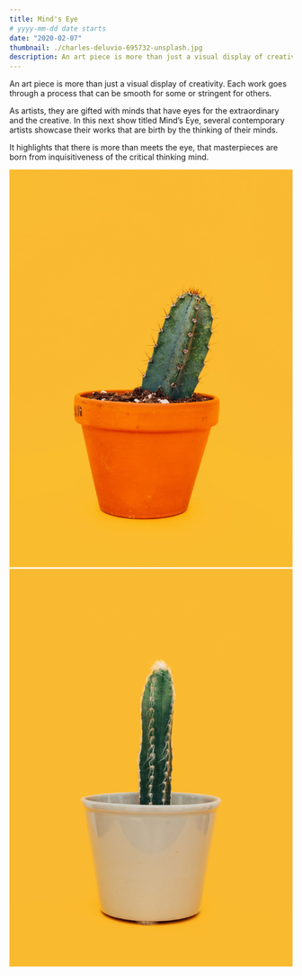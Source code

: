 ```yaml
---
title: Mind's Eye
# yyyy-mm-dd date starts
date: "2020-02-07"
thumbnail: ./charles-deluvio-695732-unsplash.jpg
description: An art piece is more than just a visual display of creativity. Each work goes through a process that can be smooth for some or stringent for others.
---
```


An art piece is more than just a visual display of creativity. Each work goes through a process that can be smooth for some or stringent for others.

As artists, they are gifted with minds that have eyes for the extraordinary and the creative. In this next show titled Mind’s Eye, several contemporary artists showcase their works that are birth by the thinking of their minds.

It highlights that there is more than meets the eye, that masterpieces are born from inquisitiveness of the critical thinking mind.

![Cactus](./charles-deluvio-695732-unsplash.jpg)
![Cactus](./charles-deluvio-695733-unsplash.jpg)
